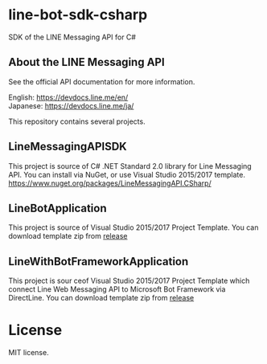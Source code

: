 # line-bot-sdk-csharp
SDK of the LINE Messaging API for C#

About the LINE Messaging API
------------------------

See the official API documentation for more information.

English: https://devdocs.line.me/en/ <br/>
Japanese: https://devdocs.line.me/ja/

This repository contains several projects.

## LineMessagingAPISDK 
This project is source of C# .NET Standard 2.0 library for Line Messaging API. You can install via NuGet, or use Visual Studio 2015/2017 template.
https://www.nuget.org/packages/LineMessagingAPI.CSharp/

## LineBotApplication 
This project is source of Visual Studio 2015/2017 Project Template. You can download template zip from [release](https://github.com/kenakamu/line-bot-sdk-csharp/releases/tag/LineBotApplicationv1.5)

## LineWithBotFrameworkApplication 
This project is sour ceof Visual Studio 2015/2017 Project Template which connect Line Web Messaging API to Microsoft Bot Framework via DirectLine. You can download template zip from [release](https://github.com/kenakamu/line-bot-sdk-csharp/releases/tag/LineWithBotFrameworkApplicationv1.3)

# License
MIT license.
